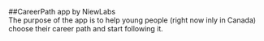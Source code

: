 ##CareerPath app by NiewLabs   
The purpose of the app is to help young people (right now inly in Canada) choose their career path and start following it.
